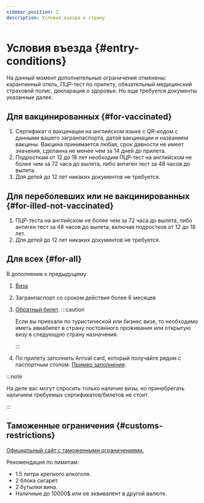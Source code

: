 ```yaml
---
sidebar_position: 1
description: Условия въезда в страну
---
```


# Условия въезда {#entry-conditions}

На данный момент дополнительные ограничения отменены: карантинный отель, ПЦР-тест по прилету, обязательный медицинский страховой полис, декларация о здоровье.
Но еще требуется документы указанные далее.

## Для вакцинированных {#for-vaccinated}

1. Сертификат о вакцинации на английском языке с QR-кодом с данными вашего загранпаспорта, датой вакцинации и названием вакцины. Вакцина принимается любая, срок давности не имеет значения, сделанна не менее чем за 14 дней до прилета.
2. Подросткам от 12 до 18 лет необходим ПЦР-тест на английском не более чем за 72 часа до вылета, либо антиген тест за 48 часов до вылета.
3. Для детей до 12 лет никаких документов не требуется.

## Для переболевших или не вакцинированных {#for-illed-not-vaccinated}

1. ПЦР-теста на английском не более чем за 72 часа до вылета, либо антиген тест за 48 часов до вылета, включая подростков от 12 до 18 лет.
2. Для детей до 12 лет никаких документов не требуется.

## Для всех {#for-all}

В дополнение к предыдущему:

1. [Виза](visa.md#application)
2. Загранпаспорт со сроком действия более 6 месяцев
3. [Обратный билет](../other.md#issuing-return-ticket).
   :::caution

   Если вы приехали по туристической или бизнес визе, то необходимо иметь авиабилет в страну постоянного проживания или открытую визу в следующую страну назначения.

   :::
4. По прилету заполнить Arrival card, который получайте рядом с паспортным столом. [Пример заполнения](/img/arrival-card.jpg).

:::note

На деле вас могут спросить только наличие визы, но принебрегать наличием требуемых сертификатов/билетов не стоит.

:::

## Таможенные ограничения {#customs-restrictions}

[Официальный сайт с таможенными ограничениями.](https://www.customs.gov.lk/about-us/directorates-and-divisions/passenger-services-directorate-katunayake/)

Рекомендация по лимитам:

- 1.5 литра крепкого алкоголя.
- 2 блока сигарет.
- 2 бутылки вина.
- Наличные до 10000$ или ее эквивалент в другой валюте.
